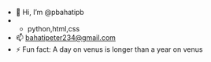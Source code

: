 - 👋 Hi, I’m @pbahatipb
- - python,html,css
- 📫 bahatipeter234@gmail.com 
- ⚡ Fun fact: A day on venus is longer than a year on venus

<!---
pbahatipb/pbahatipb is a ✨ special ✨ repository because its `README.md` (this file) appears on your GitHub profile.
You can click the Preview link to take a look at your changes.
--->
